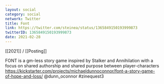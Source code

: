 ```yaml
---
layout: social
category: social
network: Twitter
title: Font
link: https://twitter.com/steinea/status/1365849150193999873
twitterID: 1365849150193999873
date: 2021-02-28
---
```


[[2021]] / [[Posting]]

FONT is a gm-less story game inspired by Stalker and Annihilation with a focus on shared authorship and shared purpose between player-characters <https://kickstarter.com/projects/michaeldunnoconnor/font-a-story-game-of-hope-and-loss/> @dunn_oconnor #zinequest3
